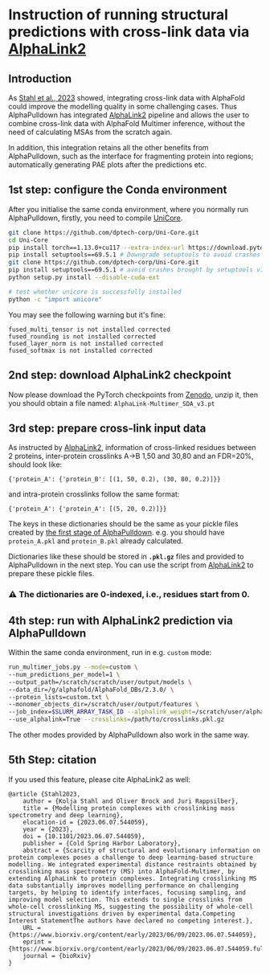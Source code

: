 # Instruction of running structural predictions with cross-link data via [AlphaLink2](https://github.com/Rappsilber-Laboratory/AlphaLink2/tree/main)
## Introduction
As [Stahl et al., 2023](https://www.nature.com/articles/s41587-023-01704-z) showed, integrating cross-link data with AlphaFold could improve the modelling quality in 
some challenging cases. Thus AlphaPulldown has integrated [AlphaLink2](https://github.com/Rappsilber-Laboratory/AlphaLink2/tree/main) pipeline 
and allows the user to combine cross-link data with AlphaFold Multimer inference, without the need of calculating MSAs from the scratch again.

In addition, this integration retains all the other benefits from AlphaPulldown, such as the interface for fragmenting protein into regions; automatically 
generating PAE plots after the predictions etc.

## 1st step: configure the Conda environment

After you initialise the same conda environment, where you normally run AlphaPulldown, firstly, you need to compile [UniCore](https://github.com/dptech-corp/Uni-Core).

```bash
git clone https://github.com/dptech-corp/Uni-Core.git
cd Uni-Core
pip install torch==1.13.0+cu117 --extra-index-url https://download.pytorch.org/whl/cu117
pip install setuptools==69.5.1 # Downgrade setuptools to avoid crashes when installing unicore
git clone https://github.com/dptech-corp/Uni-Core.git
pip install setuptools==69.5.1 # avoid crashes brought by setuptools v70.x
python setup.py install --disable-cuda-ext

# test whether unicore is successfully installed
python -c "import unicore"
```

You may see the following warning but it's fine: 

```
fused_multi_tensor is not installed corrected
fused_rounding is not installed corrected
fused_layer_norm is not installed corrected
fused_softmax is not installed corrected
```
## 2nd step: download AlphaLink2 checkpoint 

Now please download the PyTorch checkpoints from [Zenodo](https://zenodo.org/records/8007238), unzip it, then you should obtain a file named: ```AlphaLink-Multimer_SDA_v3.pt```

## 3rd step: prepare cross-link input data

As instructed by [AlphaLink2](https://github.com/Rappsilber-Laboratory/AlphaLink2/tree/main), information of cross-linked residues
between 2 proteins, inter-protein crosslinks A->B 1,50 and 30,80 and an FDR=20%, should look like: 

```
{'protein_A': {'protein_B': [(1, 50, 0.2), (30, 80, 0.2)]}}
```

and intra-protein crosslinks follow the same format: 

```
{'protein_A': {'protein_A': [(5, 20, 0.2)]}}
```

The keys in these dictionaries should be the same as your pickle files created by [the first stage of AlphaPulldown](https://github.com/KosinskiLab/AlphaPulldown/blob/main/example_1.md). e.g. you should have ```protein_A.pkl``` 
and ```protein_B.pkl``` already calculated. 

Dictionaries like these should be stored in **```.pkl.gz```** files and provided to AlphaPulldown in the next step. You can use the script from [AlphaLink2](https://github.com/Rappsilber-Laboratory/AlphaLink2/tree/main)
to prepare these pickle files. 

### ⚠️ The dictionaries are 0-indexed, i.e., residues start from 0.

## 4th step: run with AlphaLink2 prediction via AlphaPulldown
Within the same conda environment, run in e.g. ```custom``` mode:

```bash
run_multimer_jobs.py --mode=custom \
--num_predictions_per_model=1 \
--output_path=/scratch/scratch/user/output/models \
--data_dir=/g/alphafold/AlphaFold_DBs/2.3.0/ \
--protein_lists=custom.txt \
--monomer_objects_dir=/scratch/user/output/features \
--job_index=$SLURM_ARRAY_TASK_ID --alphalink_weight=/scratch/user/alphalink_weights/AlphaLink-Multimer_SDA_v3.pt \
--use_alphalink=True --crosslinks=/path/to/crosslinks.pkl.gz 
```

The other modes provided by AlphaPulldown also work in the same way.

## 5th Step: citation

If you used this feature, please cite AlphaLink2 as well: 

```
@article {Stahl2023,
	author = {Kolja Stahl and Oliver Brock and Juri Rappsilber},
	title = {Modelling protein complexes with crosslinking mass spectrometry and deep learning},
	elocation-id = {2023.06.07.544059},
	year = {2023},
	doi = {10.1101/2023.06.07.544059},
	publisher = {Cold Spring Harbor Laboratory},
	abstract = {Scarcity of structural and evolutionary information on protein complexes poses a challenge to deep learning-based structure modelling. We integrated experimental distance restraints obtained by crosslinking mass spectrometry (MS) into AlphaFold-Multimer, by extending AlphaLink to protein complexes. Integrating crosslinking MS data substantially improves modelling performance on challenging targets, by helping to identify interfaces, focusing sampling, and improving model selection. This extends to single crosslinks from whole-cell crosslinking MS, suggesting the possibility of whole-cell structural investigations driven by experimental data.Competing Interest StatementThe authors have declared no competing interest.},
	URL = {https://www.biorxiv.org/content/early/2023/06/09/2023.06.07.544059},
	eprint = {https://www.biorxiv.org/content/early/2023/06/09/2023.06.07.544059.full.pdf},
	journal = {bioRxiv}
}
```




